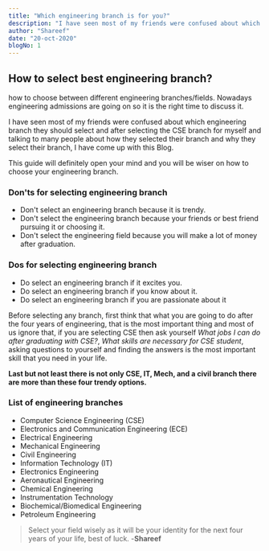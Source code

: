 ```yaml
---
title: "Which engineering branch is for you?"
description: "I have seen most of my friends were confused about which engineering branch they should select and after selecting the CSE branch for myself and talking to many people about how they selected their branch and why they select their branch, I have come up with this Blog."
author: "Shareef"
date: "20-oct-2020"
blogNo: 1
---
```


## How to select best engineering branch?

how to choose between different engineering branches/fields. Nowadays engineering admissions are going on so it is the right time to discuss it.

I have seen most of my friends were confused about which engineering branch they should select and after selecting the CSE branch for myself and talking to many people about how they selected their branch and why they select their branch, I have come up with this Blog.

This guide will definitely open your mind and you will be wiser on how to choose your engineering branch.

### Don'ts for selecting engineering branch

-   Don't select an engineering branch because it is trendy.
-   Don't select the engineering branch because your friends or best friend pursuing it or choosing it.
-   Don't select the engineering field because you will make a lot of money after graduation.

### Dos for selecting engineering branch

-   Do select an engineering branch if it excites you.
-   Do select an engineering branch if you know about it.
-   Do select an engineering branch if you are passionate about it

Before selecting any branch, first think that what you are going to do after the four years of engineering, that is the most important thing and most of us ignore that, if you are selecting CSE then ask yourself _What jobs I can do after graduating with CSE?_, _What skills are necessary for CSE student_, asking questions to yourself and finding the answers is the most important skill that you need in your life.

**Last but not least there is not only CSE, IT, Mech, and a civil branch there are more than these four trendy options.**

### List of engineering branches

-   Computer Science Engineering (CSE)
-   Electronics and Communication Engineering (ECE)
-   Electrical Engineering
-   Mechanical Engineering
-   Civil Engineering
-   Information Technology (IT)
-   Electronics Engineering
-   Aeronautical Engineering
-   Chemical Engineering
-   Instrumentation Technology
-   Biochemical/Biomedical Engineering
-   Petroleum Engineering

> Select your field wisely as it will be your identity for the next four years of your life, best of luck. -**Shareef**
